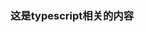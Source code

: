 <!--
 * @Author: 程英明
 * @Date: 2022-05-10 10:45:54
 * @LastEditTime: 2022-05-10 10:46:20
 * @LastEditors: 程英明
 * @Description: 
 * @FilePath: \doc-man\docs\devlang\typescript\index.md
 * QQ:504875043@qq.com
-->
### 这是typescript相关的内容